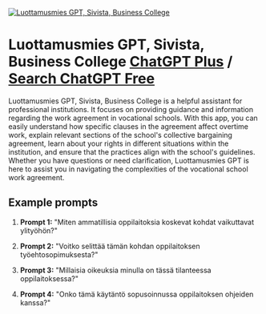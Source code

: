 
[![Luottamusmies GPT, Sivista, Business College](https://files.oaiusercontent.com/file-ZOnnVpURwXGRGQL1qf6zlLPa?se=2123-10-17T10%3A33%3A58Z&sp=r&sv=2021-08-06&sr=b&rscc=max-age%3D31536000%2C%20immutable&rscd=attachment%3B%20filename%3D85d67ef9-8a0e-4c26-b866-1ab925cbf99d.png&sig=3ksrOVuCvUmX/nYSwcm7%2B3dqbPeYJjVdCCIIPeQ/Ekk%3D)](https://chat.openai.com/g/g-pA9BGXVId-luottamusmies-gpt-sivista-business-college)

# Luottamusmies GPT, Sivista, Business College [ChatGPT Plus](https://chat.openai.com/g/g-pA9BGXVId-luottamusmies-gpt-sivista-business-college) / [Search ChatGPT Free](https://gptcall.net/index.html#/?search=Luottamusmies%20GPT%2C%20Sivista%2C%20Business%20College)

Luottamusmies GPT, Sivista, Business College is a helpful assistant for professional institutions. It focuses on providing guidance and information regarding the work agreement in vocational schools. With this app, you can easily understand how specific clauses in the agreement affect overtime work, explain relevant sections of the school's collective bargaining agreement, learn about your rights in different situations within the institution, and ensure that the practices align with the school's guidelines. Whether you have questions or need clarification, Luottamusmies GPT is here to assist you in navigating the complexities of the vocational school work agreement.

## Example prompts

1. **Prompt 1:** "Miten ammatillisia oppilaitoksia koskevat kohdat vaikuttavat ylityöhön?"

2. **Prompt 2:** "Voitko selittää tämän kohdan oppilaitoksen työehtosopimuksesta?"

3. **Prompt 3:** "Millaisia oikeuksia minulla on tässä tilanteessa oppilaitoksessa?"

4. **Prompt 4:** "Onko tämä käytäntö sopusoinnussa oppilaitoksen ohjeiden kanssa?"


